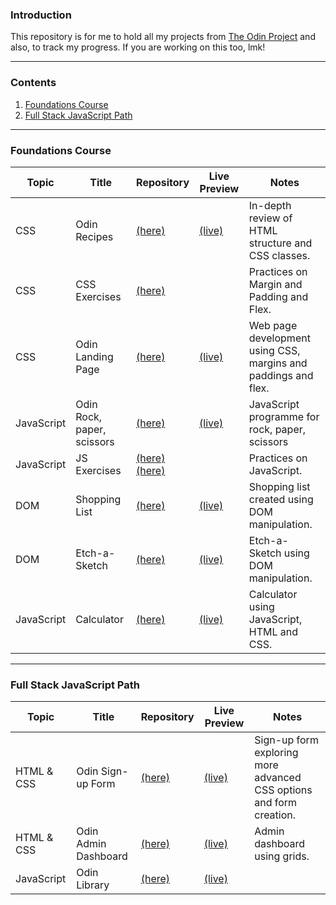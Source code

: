 ### Introduction

This repository is for me to hold all my projects from [The Odin Project](https://www.theodinproject.com/) and also, to track my progress. If you are working on this too, lmk!

---

### Contents
1. [Foundations Course](#foundi)
2. [Full Stack JavaScript Path](#fsjs)

---

<a id="foundi"></a>
### Foundations Course

| Topic | Title | Repository | Live Preview|  Notes |
|-------|-------|------------|-------------|--------|
| CSS   | Odin Recipes | [(here)](https://github.com/leecharlenej/odin-recipes) | [(live)](https://leecharlenej.github.io/odin-recipes/) | In-depth review of HTML structure and CSS classes.
| CSS   | CSS Exercises | [(here)](https://github.com/leecharlenej/css-exercises) |  | Practices on Margin and Padding and Flex.
| CSS   | Odin Landing Page | [(here)](https://github.com/leecharlenej/odin-landing-page)| [(live)](https://leecharlenej.github.io/odin-landing-page/first_attempt/) |Web page development using CSS, margins and paddings and flex.
| JavaScript | Odin Rock, paper, scissors | [(here)](https://github.com/leecharlenej/odin-rock-paper-scissors) | [(live)](https://leecharlenej.github.io/odin-rock-paper-scissors/) | JavaScript programme for rock, paper, scissors |
| JavaScript | JS Exercises | [(here)](https://github.com/leecharlenej/javascript-exercises) <br> [(here)](https://github.com/leecharlenej/JavaScript30)| | Practices on JavaScript.
| DOM   | Shopping List | [(here)](https://github.com/leecharlenej/theodinproject/tree/main/odin-shopping-list) | [(live)](https://leecharlenej.github.io/theodinproject/odin-shopping-list/) | Shopping list created using DOM manipulation. |
| DOM   | Etch-a-Sketch | [(here)](https://github.com/leecharlenej/odin-etch-a-sketch) | [(live)](https://leecharlenej.github.io/odin-etch-a-sketch/) | Etch-a-Sketch using DOM manipulation. |
| JavaScript | Calculator | [(here)](https://github.com/leecharlenej/odin-calculator) | [(live)](https://leecharlenej.github.io/odin-calculator/) | Calculator using JavaScript, HTML and CSS. |
---

<a id="fsjs"></a>
### Full Stack JavaScript Path

| Topic | Title | Repository | Live Preview|  Notes |
|-------|-------|------------|-------------|--------|
| HTML & CSS | Odin Sign-up Form | [(here)](https://github.com/leecharlenej/odin-sign-up-form) | [(live)](https://leecharlenej.github.io/odin-sign-up-form/) | Sign-up form exploring more advanced CSS options and form creation. |
| HTML & CSS | Odin Admin Dashboard | [(here)](https://github.com/leecharlenej/odin-admin-dashboard) | [(live)](https://leecharlenej.github.io/odin-admin-dashboard/) | Admin dashboard using grids. |
| JavaScript | Odin Library | [(here)](https://github.com/leecharlenej/theodinproject/tree/main/odin-library) | [(live)](https://leecharlenej.github.io/theodinproject/odin-library/) | |